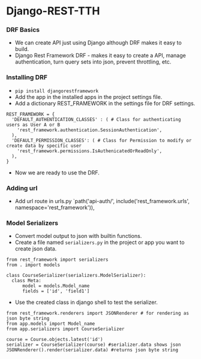 # Django-REST-TTH

### DRF Basics
- We can create API just using Django although DRF makes it easy to build.
- Django Rest Framework DRF - makes it easy to create a API, manage authentication, turn query sets into json, prevent throttling, etc.

### Installing DRF
- `pip install djangorestframework`
- Add the app in the installed apps in the project settings file.
- Add a dictionary REST_FRAMEWORK in the settings file for DRF settings.
```python3
REST_FRAMEWORK = {
  'DEFAULT_AUTHENTICATION_CLASSES' : ( # Class for authenticating users as User A or B
    'rest_framework.authentication.SessionAuthentication',
  ),
  'DEFAULT_PERMISSION_CLASSES': ( # Class for Permission to modify or create data by specific user
    'rest_framework.permissions.IsAuthenicatedOrReadOnly',
  ),
}
```
- Now we are ready to use the DRF.

### Adding url
- Add url route in urls.py `path('api-auth/', include('rest_framework.urls', namespace='rest_framework')),

### Model Serializers
- Convert model output to json with builtin functions.
- Create a file named `serializers.py` in the project or app you want to create json data.
```python3
from rest_framework import serializers
from . import models

class CourseSerializer(serializers.ModelSerializer):
  class Meta:
      model = models.Model_name
      fields = ['id', 'field1']
 ```
 - Use the created class in django shell to test the serializer.
 ```python3
 from rest_framework.renderers import JSONRenderer # for rendering as json byte string
 from app.models import Model_name
 from app.serializers import CourseSerializer
 
 course = Course.objects.latest('id')
 serializer = CourseSerializer(course) #serializer.data shows json
 JSONRenderer().render(serializer.data) #returns json byte string
 ```
 
